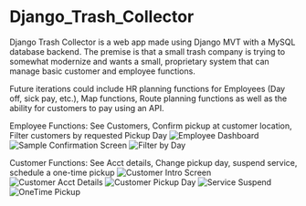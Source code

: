 # Django_Trash_Collector

Django Trash Collector is a web app made using Django MVT with a MySQL database backend.  The premise is that a small trash company is trying to somewhat modernize and wants a small, proprietary system that can manage basic customer and employee functions. 

Future iterations could include HR planning functions for Employees (Day off, sick pay, etc.), Map functions, Route planning functions
as well as the ability for customers to pay using an API. 

Employee Functions: See Customers, Confirm pickup at customer location, Filter customers by requested Pickup Day
![Employee Dashboard](https://user-images.githubusercontent.com/24422068/138698640-b605e6e6-11ca-4d9d-8224-a0bcd3f4ae2d.PNG)
![Sample Confirmation Screen](https://user-images.githubusercontent.com/24422068/138698791-d1e2b873-2a06-4f7e-bfd8-d301afafd31b.PNG)
![Filter by Day](https://user-images.githubusercontent.com/24422068/138698664-0ba72c44-1734-4379-b5ef-623da70241e4.PNG)

Customer Functions: See Acct details, Change pickup day, suspend service, schedule a one-time pickup
![Customer Intro Screen](https://user-images.githubusercontent.com/24422068/138698700-50dfc8de-4977-49a6-989c-ccfd4ff09ac3.PNG)
![Customer Acct Details](https://user-images.githubusercontent.com/24422068/138698678-491b6d90-8d2e-415b-8ee4-36038dfe1818.PNG)
![Customer Pickup Day](https://user-images.githubusercontent.com/24422068/138698726-20ded8fa-19fc-452e-9249-d1fd30252d9f.PNG)
![Service Suspend](https://user-images.githubusercontent.com/24422068/138698748-af82336a-51fc-44c9-9b0c-c8815e5707c2.PNG)
![OneTime Pickup](https://user-images.githubusercontent.com/24422068/138698736-bb67c724-de93-4c02-a0aa-5904ae39b303.PNG)

